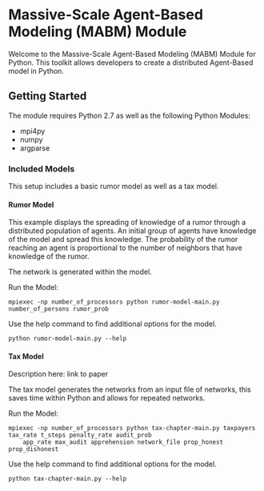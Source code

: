 # Massive-Scale Agent-Based Modeling (MABM) Module

Welcome to the Massive-Scale Agent-Based Modeling (MABM) Module for Python.  This toolkit allows developers to create
a distributed Agent-Based model in Python.

## Getting Started

The module requires Python 2.7 as well as the following Python Modules:
- mpi4py
- numpy
- argparse

### Included Models

This setup includes a basic rumor model as well as a tax model.

#### Rumor Model

This example displays the spreading of knowledge of a rumor through a distributed population of agents.  An initial group of agents have knowledge of the model and spread this knowledge.  The probability of the rumor reaching an agent is proportional to the number of neighbors that have knowledge of the rumor.

The network is generated within the model.

Run the Model:
```
mpiexec -np number_of_processors python rumor-model-main.py  number_of_persons rumor_prob
```

Use the help command to find additional options for the model.
```
python rumor-model-main.py --help
```

#### Tax Model

Description here: link to paper

The tax model generates the networks from an input file of networks, this saves time within Python and allows for repeated networks.


Run the Model:
```
mpiexec -np number_of_processors python tax-chapter-main.py taxpayers tax_rate t_steps penalty_rate audit_prob
    app_rate max_audit apprehension network_file prop_honest prop_dishonest
```

Use the help command to find additional options for the model.
```
python tax-chapter-main.py --help
```

